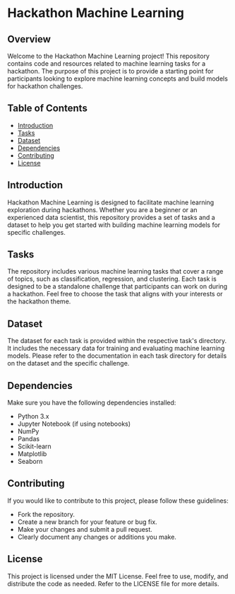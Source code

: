 # Hackathon Machine Learning

## Overview

Welcome to the Hackathon Machine Learning project! This repository contains code and resources related to machine learning tasks for a hackathon. The purpose of this project is to provide a starting point for participants looking to explore machine learning concepts and build models for hackathon challenges.

## Table of Contents

- [Introduction](#introduction)
- [Tasks](#tasks)
- [Dataset](#dataset)
- [Dependencies](#dependencies)
- [Contributing](#contributing)
- [License](#license)

## Introduction

Hackathon Machine Learning is designed to facilitate machine learning exploration during hackathons. Whether you are a beginner or an experienced data scientist, this repository provides a set of tasks and a dataset to help you get started with building machine learning models for specific challenges.

## Tasks

The repository includes various machine learning tasks that cover a range of topics, such as classification, regression, and clustering. Each task is designed to be a standalone challenge that participants can work on during a hackathon. Feel free to choose the task that aligns with your interests or the hackathon theme.

## Dataset

The dataset for each task is provided within the respective task's directory. It includes the necessary data for training and evaluating machine learning models. Please refer to the documentation in each task directory for details on the dataset and the specific challenge.

## Dependencies

Make sure you have the following dependencies installed:

- Python 3.x
- Jupyter Notebook (if using notebooks)
- NumPy
- Pandas
- Scikit-learn
- Matplotlib
- Seaborn

## Contributing

If you would like to contribute to this project, please follow these guidelines:

- Fork the repository.
- Create a new branch for your feature or bug fix.
- Make your changes and submit a pull request.
- Clearly document any changes or additions you make.

## License
This project is licensed under the MIT License. Feel free to use, modify, and distribute the code as needed. Refer to the LICENSE file for more details.

